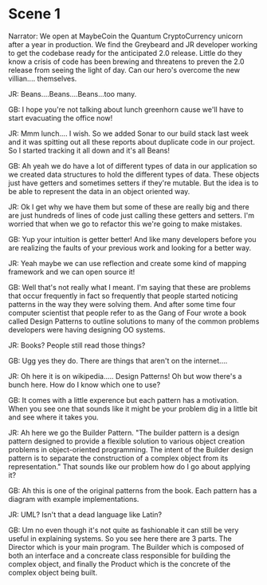 # Scene 1

Narrator: We open at MaybeCoin the Quantum CryptoCurrency unicorn after a year in production.  We find the Greybeard and JR developer working to get the codebase ready for the anticipated 2.0 release.  Little do they know a crisis of code has been brewing and threatens to preven the 2.0 release from seeing the light of day.  Can our hero's overcome the new villian.... themselves.

JR: Beans....Beans....Beans...too many.

GB: I hope you're not talking about lunch greenhorn cause we'll have to start evacuating the office now!

JR: Mmm lunch.... I wish.  So we added Sonar to our build stack last week and it was spitting out all these reports about duplicate code in our project.  So I started tracking it all down and it's all Beans!

GB: Ah yeah we do have a lot of different types of data in our application so we created data structures to hold the different types of data.  These objects just have getters and sometimes setters if they're mutable.  But the idea is to be able to represent the data in an object oriented way.

JR: Ok I get why we have them but some of these are really big and there are just hundreds of lines of code just calling these getters and setters.  I'm worried that when we go to refactor this we're going to make mistakes.

GB: Yup your intuition is getter better!  And like many developers before you are realizing the faults of your previous work and looking for a better way. 
 
JR: Yeah maybe we can use reflection and create some kind of mapping framework and we can open source it!

GB: Well that's not really what I meant.  I'm saying that these are problems that occur frequently in fact so frequently that people started noticing patterns in the way they were solving them.  And after some time four computer scientist that people refer to as the Gang of Four wrote a book called Design Patterns to outline solutions to many of the common problems developers were having designing OO systems. 

JR: Books?  People still read those things?

GB: Ugg yes they do.  There are things that aren't on the internet....

JR: Oh here it is on wikipedia..... Design Patterns!  Oh but wow there's a bunch here.  How do I know which one to use?

GB: It comes with a little experence but each pattern has a motivation.  When you see one that sounds like it might be your problem dig in a little bit and see where it takes you.

JR: Ah here we go the Builder Pattern.  "The builder pattern is a design pattern designed to provide a flexible solution to various object creation problems in object-oriented programming. The intent of the Builder design pattern is to separate the construction of a complex object from its representation." That sounds like our problem how do I go about applying it?

GB: Ah this is one of the original patterns from the book.  Each pattern has a diagram with example implementations.

JR: UML?  Isn't that a dead language like Latin?

GB: Um no even though it's not quite as fashionable it can still be very useful in explaining systems.  So you see here there are 3 parts.  The Director which is your main program.  The Builder which is composed of both an interface and a concreate class responsible for building the complex object, and finally the Product which is the concrete of the complex object being built.



